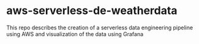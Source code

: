 # aws-serverless-de-weatherdata
This repo describes the creation of a serverless data engineering pipeline using AWS and visualization of the data using Grafana
